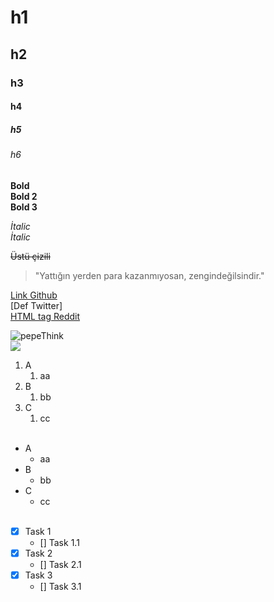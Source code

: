 <!-- Headers -->
# h1
## h2
### h3
#### h4
##### h5
###### h6

<!-- Bold -->
**Bold** <br>
__Bold 2__<br>
<b>Bold 3</b>

<!-- İtalic -->
*İtalic* <br>
_İtalic_

<!-- StireThrough -->
~~Üstü çizili~~

<!-- Quoting -->
>"Yattığın yerden para kazanmıyosan, zengindeğilsindir."

<!-- Links -->
[Link Github](https://github.com/eyytii) <br>
[Def Twitter] <br>
<a href="https://www.reddit.com/user/EyyTii2314">HTML tag Reddit</a>

<!-- Image -->
![pepeThink][pepe] <br>
<img src="https://cdn.discordapp.com/emojis/606239159522426922.webp?size=96&quality=lossless">

<!-- Lists -->
1. A
    1. aa
2. B
    1. bb
3. C
    1. cc
<br><br>
* A
    * aa
* B
    * bb
* C
    * cc
<br><br>
- [x] Task 1
    - [] Task 1.1
- [x] Task 2
    - [] Task 2.1
- [x] Task 3
    - [] Task 3.1

<!-- Def -->
[Def-Twitter]: https://twitter.com/LuWe_exe
[pepe]: https://cdn.discordapp.com/emojis/606239159522426922.webp?size=96&quality=lossless
